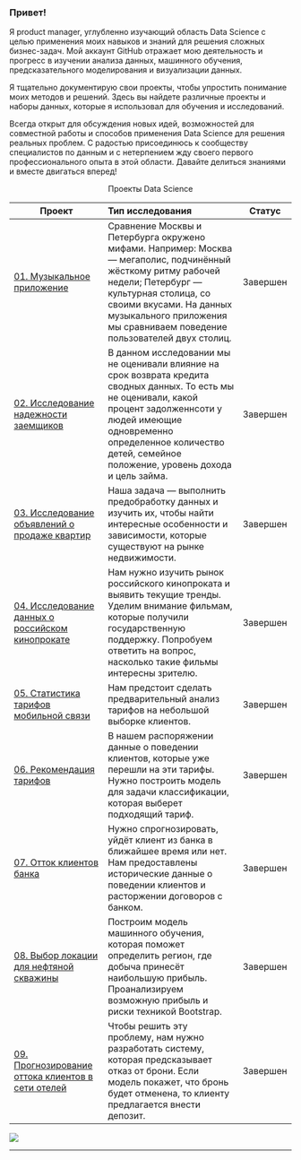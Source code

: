 <a id='link1'></a>
### Привет! 
Я product manager, углубленно изучающий область Data Science с целью применения моих навыков и знаний для решения сложных бизнес-задач. 
Мой аккаунт GitHub отражает мою деятельность и прогресс в изучении анализа данных, машинного обучения, предсказательного моделирования и визуализации данных.

Я тщательно документирую свои проекты, чтобы упростить понимание моих методов и решений. Здесь вы найдете различные проекты и наборы данных, которые я использовал для обучения и исследований.

Всегда открыт для обсуждения новых идей, возможностей для совместной работы и способов применения Data Science для решения реальных проблем. С радостью присоединюсь к сообществу специалистов по данным и с нетерпением жду своего первого профессионального опыта в этой области. Давайте делиться знаниями и вместе двигаться вперед!

<p align="center"> Проекты Data Science </p align="center">


| **Проект** | **Тип исследования** | **Статус** |
| -------------------- | :--------------------- |:---------------------------:|
| [01. Музыкальное приложение](https://github.com/VSXV/Data-Science-Projects/blob/main/1.%20audio%20streaming%20app/audio%20streaming%20app.ipynb) | Сравнение Москвы и Петербурга окружено мифами. Например: Москва — мегаполис, подчинённый жёсткому ритму рабочей недели; Петербург — культурная столица, со своими вкусами. На данных музыкального приложения мы сравниваем поведение пользователей двух столиц. |Завершен|
| [02. Исследование надежности заемщиков](https://github.com/VSXV/Data-Science-Projects/blob/main/2.%20debt/debt.ipynb)|В данном исследовании мы не оценивали влияние на срок возврата кредита сводных данных. То есть мы не оценивали, какой процент задолженнсоти у людей имеющие одновременно определенное количество детей, семейное положение, уровень дохода и цель займа.| Завершен|
| [03. Исследование объявлений о продаже квартир](https://github.com/VSXV/Data-Science-Projects/blob/main/3.%20real%20estate/real%20estate.ipynb)| Наша задача — выполнить предобработку данных и изучить их, чтобы найти интересные особенности и зависимости, которые существуют на рынке недвижимости.| Завершен|
| [04. Исследование данных о российском кинопрокате](https://github.com/VSXV/Data-Science-Projects/blob/main/4.%20movies/rf_movies.ipynb) | Нам нужно изучить рынок российского кинопроката и выявить текущие тренды. Уделим внимание фильмам, которые получили государственную поддержку. Попробуем ответить на вопрос, насколько такие фильмы интересны зрителю.|Завершен|
| [05. Статистика тарифов мобильной связи](https://github.com/VSXV/Data-Science-Projects/blob/main/5.%20tariff%20statistics/tariff%20statistics.ipynb)| Нам предстоит сделать предварительный анализ тарифов на небольшой выборке клиентов.| Завершен|
| [06. Рекомендация тарифов](https://github.com/VSXV/Data-Science-Projects/blob/main/6.%20user%20behavior/user%20behavior%20project.ipynb)| В нашем распоряжении данные о поведении клиентов, которые уже перешли на эти тарифы. Нужно построить модель для задачи классификации, которая выберет подходящий тариф.| Завершен|
| [07. Отток клиентов банка](https://github.com/VSXV/Data-Science-Projects/blob/main/7.%20bank%20model%20testing/bank%20model%20testing.ipynb)| Нужно спрогнозировать, уйдёт клиент из банка в ближайшее время или нет. Нам предоставлены исторические данные о поведении клиентов и расторжении договоров с банком.| Завершен|
| [08. Выбор локации для нефтяной скважины](https://github.com/VSXV/Data-Science-Projects/blob/main/8.%20oil%20exploration/oil%20exploration.ipynb)| Построим модель машинного обучения, которая поможет определить регион, где добыча принесёт наибольшую прибыль. Проанализируем возможную прибыль и риски техникой Bootstrap.| Завершен|
| [09. Прогнозирование оттока клиентов в сети отелей](https://github.com/VSXV/Data-Science-Projects/blob/main/9.%20hotel%20reservation/hotel%20reservation.ipynb)| Чтобы решить эту проблему, нам нужно разработать систему, которая предсказывает отказ от брони. Если модель покажет, что бронь будет отменена, то клиенту предлагается внести депозит.| Завершен|

<a href="#link1"><img src='https://img.shields.io/badge/К началу-&#x21A9-blue'></a>
__________________________________________________________________________________________________________________________
